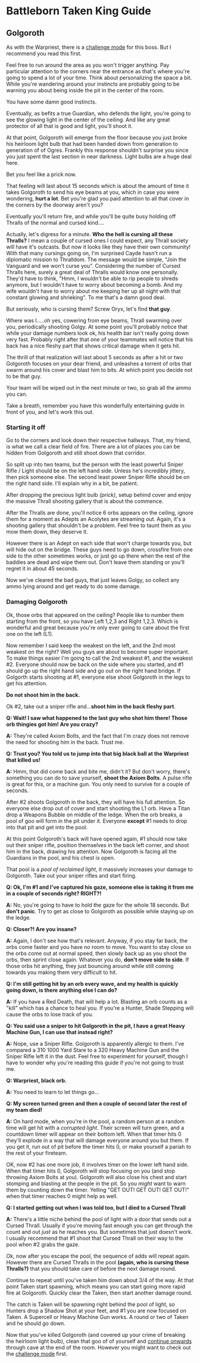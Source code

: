 # Battleborn Taken King Guide
## Golgoroth

As with the Warpriest, there is a [challenge mode](./gogorothchallenge.html) for this boss.  But I recommend you read this first.

Feel free to run around the area as you won't trigger anything.  Pay particular attention to the corners near the entrance as that's where you're going to spend a lot of your time.  Think about personalizing the space a bit.  While you're wandering around your instincts are probably going to be warning you about being inside the pit in the center of the room.  

You have some damn good instincts.  

Eventually, as befits a true Guardian, who defends the light, you're going to see the glowing light in the center of the ceiling.  And like any great protector of all that is good and light, you'll shoot it.

At that point, Golgoroth will emerge from the floor because you just broke his heirloom light bulb that had been handed down from generation to generation of of Ogres. Frankly this response shouldn't surprise you since you just spent the last section in near darkness.  Light bulbs are a huge deal here.

Bet you feel like a prick now.

That feeling will last about 15 seconds which is about the amount of time it takes Golgoroth to send his eye beams at you, which in case you were wondering, **hurt a lot**.  Bet you're glad you paid attention to all that cover in the corners by the doorway aren't you?

Eventually you'll return fire, and while you'll be quite busy holding off Thralls of the normal and cursed kind....

Actually, let's digress for a minute.  **Who the hell is cursing all these Thralls?**  I mean a couple of cursed ones I could expect, any Thrall society will have it's outcasts.  But now it looks like they have their own community!  With that many cursings going on, I'm surprised Cayde hasn't run a diplomatic mission to Thralldom. The message would be simple, "Join the Vanguard and we won't curse you".  Considering the number of Cursed Thralls here, surely a great deal of Thralls would know one personally.  They'd have to think, "Hmm, I wouldn't be able to rip people to shreds anymore, but I wouldn't have to worry about becoming a bomb.  And my wife wouldn't have to worry about me keeping her up all night with that constant glowing and shrieking".  To me that's a damn good deal.  

But seriously, who is cursing them?  Screw Oryx, let's find **that guy**.

Where was I.....oh yes, cowering from eye beams, Thrall swarming over you, periodically shooting Golgy.  At some point you'll probably notice that while your damage numbers look ok, his health bar isn't really going down very fast.  Probably right after that one of your teammates will notice that his back has a nice fleshy part that shows critical damage when it gets hit.  

The thrill of that realization will last about 5 seconds as after a hit or two Golgoroth focuses on your dear friend, and unleashes a torrent of orbs that swarm around his cover and blast him to bits.  At which point you decide not to be that guy.

Your team will be wiped out in the next minute or two, so grab all the ammo you can.

Take a breath, remember you have this wonderfully entertaining guide in front of you, and let's work this out.

### Starting it off
Go to the corners and look down their respective hallways.  That, my friend, is what we call a clear field of fire.  There are a lot of places you can be hidden from Golgoroth and still shoot down that corridor.

So split up into two teams, but the person with the least powerful Sniper Rifle / Light should be on the left hand side.  Unless he's incredibly jittery, then pick someone else.  The second least power Sniper Rifle should be on the right hand side.  I'll explain why in a bit, be patient.

After dropping the precious light bulb *(prick)*, setup behind cover and enjoy the massive Thrall shooting gallery that is about the commence.  

After the Thralls are done, you'll notice 6 orbs appears on the ceiling, ignore them for a moment as Adepts an Acolytes are streaming out.  Again, it's a shooting gallery that shouldn't be a problem.  Feel free to taunt them as you mow them down, they deserve it.  

However there is an Adept on each side that won't charge towards you, but will hide out on the bridge.  These guys need to go down, crossfire from one side to the other sometimes works, or just go up there when the rest of the baddies are dead and wipe them out. Don't leave them standing or you'll regret it in about 45 seconds.

Now we've cleared the bad guys, that just leaves Golgy, so collect any ammo lying around and get ready to do some damage.

### Damaging Golgoroth

Ok, those orbs that appeared on the ceiling?  People like to number them starting from the front, so you have Left 1,2,3 and Right 1,2,3.  Which is wonderful and great because you're only ever going to care about the first one on the left (L1).  

Now remember I said keep the weakest on the left, and the 2nd most weakest on the right?  Well you guys are about to become super important.  To make things easier I'm going to call the 2nd weakest #1, and the weakest #2.  Everyone should now be back on the side where you started, and #1 should go up the right hand side and go out on the right hand bridge.  If Golgorth starts shooting at #1, everyone else shoot Golgoroth in the legs to get his attention.

**Do not shoot him in the back.**

Ok #2, take out a sniper rifle and...**shoot him in the back fleshy part**.

**Q: Wait! I saw what happened to the last guy who shot him there!  Those orb thingies got him!  Are you crazy?**

**A:** They're called Axiom Bolts, and the fact that I'm crazy does not remove the need for shooting him in the back. Trust me.

**Q: Trust you?  You told us to jump into that big black ball at the Warpriest that killed us!**

**A:** Hmm, that did come back and bite me, didn't it?  But don't worry, there's something you can do to save yourself, **shoot the Axiom Bolts**.  A pulse rifle is great for this, or a machine gun.  You only need to survive for a couple of seconds.

After #2 shoots Golgoroth in the back, they will have his full attention.  So everyone else drop out of cover and start shooting the L1 orb. Have a Titan drop a Weapons Bubble on middle of the ledge.  When the orb breaks, a pool of goo will form in the pit under it.  Everyone **except** #1 needs to drop into that pit and get into the pool.

At this point Golgoroth's back will have opened again, #1 should now take out their sniper rifle, position themselves in the back left corner, and shoot him in the back, drawing his attention.  Now Golgoroth is facing all the Guardians in the pool, and his chest is open.  

That pool is a *pool of reclaimed light*, it massively increases your damage to Golgoroth.  Take out your sniper rifles and start firing.

**Q: Ok, I'm #1 and I've captured his gaze, someone else is taking it from me in a couple of seconds right? RIGHT?!**

**A:** No, you're going to have to hold the gaze for the whole 18 seconds. But **don't panic**.  Try to get as close to Golgoroth as possible while staying up on the ledge.

**Q: Closer?! Are you insane?**

**A:** Again, I don't see how that's relevant.  Anyway, if you stay far back, the orbs come faster and you have no room to move.  You want to stay close so the orbs come out at normal speed, then slowly back up as you shoot the orbs, then sprint close again.  Whatever you do, **don't move side to side**.  If those orbs hit anything, they just bouncing around while still coming towards you making them very difficult to hit.

**Q: I'm still getting hit by an orb every wave, and my health is quickly going down, is there anything else I can do?**

**A:** If you have a Red Death, that will help a lot.  Blasting an orb counts as a "kill" which has a chance to heal you.  If you're a Hunter, Shade Stepping will cause the orbs to lose track of you.

**Q: You said use a sniper to hit Golgoroth in the pit, I have a great Heavy Machine Gun, I can use that instead right?**

**A:** Nope, use a Sniper Rifle.  Golgoroth is apparently allergic to them.  I've compared a 310 1000 Yard Stare to a 320 Heavy Machine Gun and the Sniper Rifle left it in the dust.  Feel free to experiment for yourself, though I have to wonder why you're reading this guide if you're not going to trust me.

**Q: Warpriest, black orb.**

**A:** You need to learn to let things go...

**Q: My screen turned green and then a couple of second later the rest of my team died!**

**A:** On hard mode, when you're in the pool, a random person at a random time will get hit with a *corrupted light*.  Their screen will turn green, and a countdown timer will appear on their bottom left.  When that timer hits 0 they'll explode in a way that will damage everyone around you but them.  If you get it, run out of pit before the timer hits 0, or make yourself a pariah to the rest of your fireteam.

OK, now #2 has one more job, it involves timer on the lower left hand side.  When that timer hits 0, Golgoroth will stop focusing on you (and stop throwing Axiom Bolts at you).  Golgoroth will also close his chest and start stomping and blasting at the people in the pit.  So you *might* want to warn them by counting down the timer.  Yelling "GET OUT! GET OUT! GET OUT!" when that timer reaches 0 might help as well.

**Q: I started getting out when I was told too, but I died to a Cursed Thrall**

**A:** There's a little niche behind the pool of light with a door that sends out a Cursed Thrall.  Usually if you're moving fast enough you can get through the count and out *just* as he reaches you.  But sometimes that just doesn't work.  I usually recommend that #1 shoot that Cursed Thrall on their way to the pool when #2 grabs the gaze.  

Ok, now after you escape the pool, the sequence of adds will repeat again.  However there are Cursed Thralls in the pool **(again, who is cursing these Thralls?)** that you should take care of before the next damage round.

Continue to repeat until you've taken him down about 3/4 of the way.  At that point Taken start spawning, which means you can start going more rapid fire at Golgoroth.  Quickly clear the Taken, then start another damage round.

The catch is Taken will be spawning right behind the pool of light, so Hunters drop a Shadow Shot at your feet, and #1 you are now focused on Taken. A Supercell or Heavy Machine Gun works.  A round or two of Taken and he should go down.

Now that you've killed Golgoroth (and covered up your crime of breaking the heirloom light bulb), clean that goo of of yourself and [continue onwards](./penispuzzle.html) through cave at the end of the room.  However you might want to check out the [challenge mode](./golgorothchallenge.html) first.
